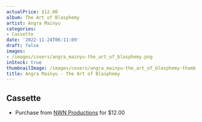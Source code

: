 ```yaml
---
actualPrice: $12.00
album: The Art of Blasphemy
artist: Angra Mainyu
categories:
- Cassette
date: '2022-11-24T06:11:09'
draft: false
images:
- /images/covers/angra_mainyu-the_art_of_blasphemy.png
inStock: true
thumbnailImage: /images/covers/angra_mainyu-the_art_of_blasphemy-thumb.png
title: Angra Mainyu - The Art of Blasphemy
---
```


## Cassette
* Purchase from [NWN Productions](http://shop.nwnprod.com/index.php?route=product/product&path=73&product_id=11132&sort=pd.name&order=ASC) for $12.00
